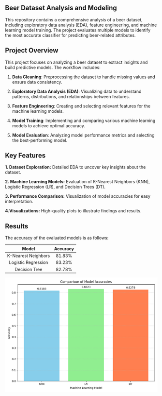 ## Beer Dataset Analysis and Modeling

This repository contains a comprehensive analysis of a beer dataset, including exploratory data analysis (EDA), feature engineering, and machine learning model training. The project evaluates multiple models to identify the most accurate classifier for predicting beer-related attributes.


## Project Overview

This project focuses on analyzing a beer dataset to extract insights and build predictive models. The workflow includes:

1. **Data Cleaning**: Preprocessing the dataset to handle missing values and ensure data consistency.

2. **Exploratory Data Analysis (EDA)**: Visualizing data to understand patterns, distributions, and relationships between features.

3. **Feature Engineering**: Creating and selecting relevant features for the machine learning models.

4. **Model Training**: Implementing and comparing various machine learning models to achieve optimal accuracy.

5. **Model Evaluation**: Analyzing model performance metrics and selecting the best-performing model.


## Key Features

**1. Dataset Exploration:** Detailed EDA to uncover key insights about the dataset.

**2. Machine Learning Models:** Evaluation of K-Nearest Neighbors (KNN), Logistic Regression (LR), and Decision Trees (DT).

**3. Performance Comparison:** Visualization of model accuracies for easy interpretation.

**4.Visualizations:** High-quality plots to illustrate findings and results.


## Results

The accuracy of the evaluated models is as follows:

| Model | Accuracy |
|      :---:      |     :---:      |
| K-Nearest Neighbors  | 81.83%  |
| Logistic Regression  | 83.23%  |
| Decision Tree        | 82.78%  |

  
![t-SNE](/model_accuracies.png)